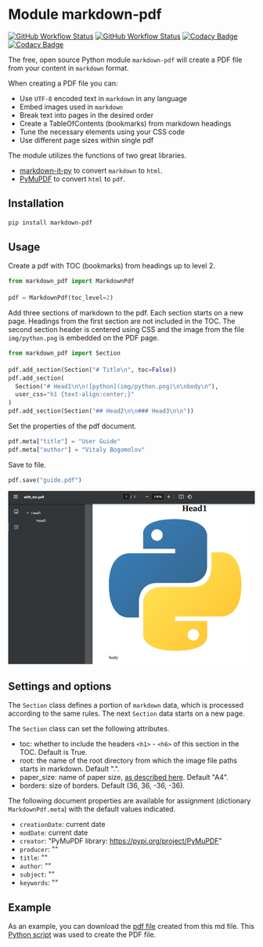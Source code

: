 # Module markdown-pdf

[![GitHub Workflow Status](https://img.shields.io/github/actions/workflow/status/vb64/markdown-pdf/pep257.yml?label=Pep257&style=plastic&branch=main)](https://github.com/vb64/markdown-pdf/actions?query=workflow%3Apep257)
[![GitHub Workflow Status](https://img.shields.io/github/actions/workflow/status/vb64/markdown-pdf/py3.yml?label=Python%203.8-3.12&style=plastic&branch=main)](https://github.com/vb64/markdown-pdf/actions?query=workflow%3Apy3)
[![Codacy Badge](https://app.codacy.com/project/badge/Grade/27b53043bff34f07bfb79ee1672b7ba0)](https://app.codacy.com/gh/vb64/markdown-pdf/dashboard?utm_source=gh&utm_medium=referral&utm_content=&utm_campaign=Badge_grade)
[![Codacy Badge](https://app.codacy.com/project/badge/Coverage/27b53043bff34f07bfb79ee1672b7ba0)](https://app.codacy.com/gh/vb64/markdown-pdf/dashboard?utm_source=gh&utm_medium=referral&utm_content=&utm_campaign=Badge_coverage)

The free, open source Python module `markdown-pdf` will create a PDF file from your content in `markdown` format.

When creating a PDF file you can:

- Use `UTF-8` encoded text in `markdown` in any language
- Embed images used in `markdown`
- Break text into pages in the desired order
- Create a TableOfContents (bookmarks) from markdown headings
- Tune the necessary elements using your CSS code
- Use different page sizes within single pdf

The module utilizes the functions of two great libraries.

- [markdown-it-py](https://github.com/executablebooks/markdown-it-py) to convert `markdown` to `html`.
- [PyMuPDF](https://github.com/pymupdf/PyMuPDF) to convert `html` to `pdf`.

## Installation

```bash
pip install markdown-pdf
```

## Usage

Create a pdf with TOC (bookmarks) from headings up to level 2.

```python
from markdown_pdf import MarkdownPdf

pdf = MarkdownPdf(toc_level=2)
```

Add three sections of markdown to the pdf.
Each section starts on a new page.
Headings from the first section are not included in the TOC.
The second section header is centered using CSS
and the image from the file `img/python.png` is embedded on the PDF page.

```python
from markdown_pdf import Section

pdf.add_section(Section("# Title\n", toc=False))
pdf.add_section(
  Section("# Head1\n\n![python](img/python.png)\n\nbody\n"),
  user_css="h1 {text-align:center;}"
)
pdf.add_section(Section("## Head2\n\n### Head3\n\n"))
```

Set the properties of the pdf document.

```python
pdf.meta["title"] = "User Guide"
pdf.meta["author"] = "Vitaly Bogomolov"
```

Save to file.

```python
pdf.save("guide.pdf")
```

![Pdf](img/with_toc.png)

## Settings and options

The `Section` class defines a portion of `markdown` data,
which is processed according to the same rules.
The next `Section` data starts on a new page.

The `Section` class can set the following attributes.

- toc: whether to include the headers `<h1>` - `<h6>` of this section in the TOC. Default is True.
- root: the name of the root directory from which the image file paths starts in markdown. Default ".".
- paper_size: name of paper size, [as described here](https://pymupdf.readthedocs.io/en/latest/functions.html#paper_size). Default "A4".
- borders: size of borders. Default (36, 36, -36, -36).

The following document properties are available for assignment (dictionary `MarkdownPdf.meta`) with the default values indicated.

- `creationDate`: current date
- `modDate`: current date
- `creator`: "PyMuPDF library: https://pypi.org/project/PyMuPDF"
- `producer`: ""
- `title`: ""
- `author`: ""
- `subject`: ""
- `keywords`: ""

## Example

As an example, you can download the [pdf file](examples/markdown_pdf.pdf) created from this md file.
This [Python script](makepdf.py) was used to create the PDF file.
